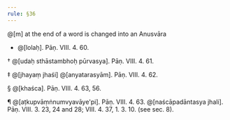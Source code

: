 ```yaml
---
rule: §36
---
```


@[m] at the end of a word is changed into an Anusvāra

- @[lolaḥ]. Pāṇ. VIII. 4. 60.

† @[udaḥ sthāstambhoḥ pūrvasya]. Pāṇ. VIII. 4. 61.

‡ @[jhayaṃ jhaśi] @[anyatarasyām]. Pāṇ. VIII. 4. 62.

§ @[khaśca]. Pāṇ. VIII. 4. 63, 56.

¶ @[aṭkupvāṃṅnumvyavāye'pi]. Pāṇ. VIII. 4. 63. @[naścāpadāntasya jhali]. Pāṇ. VIII. 3. 23, 24 and 28; VIII. 4. 37, 1. 3. 10. (see sec. 8).